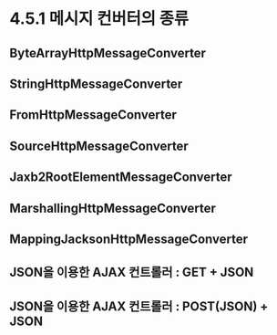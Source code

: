 # 4.5.1 메시지 컨버터의 종류
## ByteArrayHttpMessageConverter
## StringHttpMessageConverter
## FromHttpMessageConverter
## SourceHttpMessageConverter
## Jaxb2RootElementMessageConverter
## MarshallingHttpMessageConverter
## MappingJacksonHttpMessageConverter
## JSON을 이용한 AJAX 컨트롤러 : GET + JSON
## JSON을 이용한 AJAX 컨트롤러 : POST(JSON) + JSON